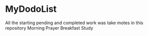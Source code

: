 # MyDodoList
All the starting pending and completed work was take motes in this repository 
Morning Prayer
Breakfast 
Study
